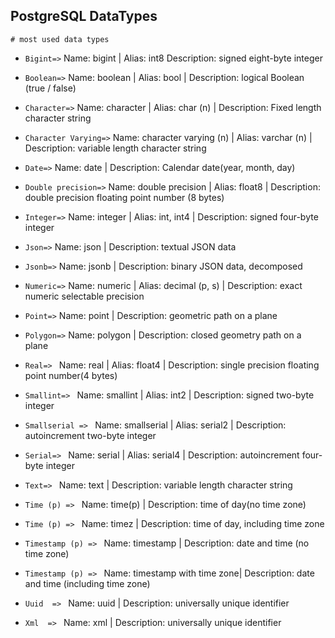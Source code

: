 
## PostgreSQL DataTypes
    # most used data types

-
   ```Bigint=>```
   Name: bigint | Alias: int8 
   Description: signed eight-byte integer
-
   ```Boolean=>```
   Name: boolean | Alias: bool | Description: logical Boolean (true / false)

- ```Character=>```
    Name: character | Alias: char (n) | Description: Fixed length character string

- ```Character Varying=>```
    Name: character varying (n) | Alias: varchar (n) | Description: variable length character string

- ```Date=>```
    Name: date | Description: Calendar date(year, month, day)

- ```Double precision=>```
    Name: double precision | Alias: float8 | Description: double precision floating point number (8 bytes)

- ```Integer=>```
    Name: integer | Alias: int, int4 | Description: signed four-byte integer

-   ```Json=>```
    Name: json  | Description: textual JSON data

-   ```Jsonb=>```
    Name: jsonb | Description: binary JSON data, decomposed

- ```Numeric=>```
    Name: numeric | Alias: decimal (p, s) | Description: exact numeric selectable precision

-   ```Point=>```
    Name: point | Description: geometric path on a plane

-   ```Polygon=>```
    Name: polygon | Description: closed geometry path on a plane

-   ```Real=> ``` Name: real | Alias: float4 | Description: single precision floating point number(4 bytes)

- ```Smallint=> ``` Name: smallint | Alias: int2 | Description: signed two-byte integer

- ```Smallserial => ``` Name: smallserial | Alias: serial2 | Description: autoincrement two-byte integer


- ```Serial=> ``` Name: serial | Alias: serial4 | Description: autoincrement four-byte integer


- ```Text=> ``` Name: text | Description: variable length character string


- ```Time (p) => ``` Name: time(p) | Description: time of day(no time zone)


- ```Time (p) => ``` Name: timez | Description: time of day, including time zone


- ```Timestamp (p) => ``` Name: timestamp | Description: date and time (no time zone)


- ```Timestamp (p) => ``` Name: timestamp  with time zone| Description: date and time (including time zone)

- ```Uuid  => ``` Name: uuid | Description: universally unique identifier

- ```Xml  => ``` Name: xml | Description: universally unique identifier

